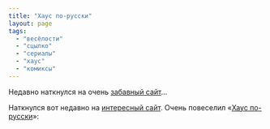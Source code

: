 ```yaml
---
title: "Хаус по-русски"
layout: page 
tags:
  - "весёлости"
  - "сцылко"
  - "сериалы"
  - "хаус"
  - "комиксы"
---
```

Недавно наткнулся на очень [забавный сайт](http://lego-comics.ru/)…

Наткнулся вот недавно на [интересный сайт](http://lego-comics.ru/). Очень повеселил «[Хаус по-русски](http://lego-comics.ru/post/2009/02/01/Haus-a-lya-rus.aspx)»:
